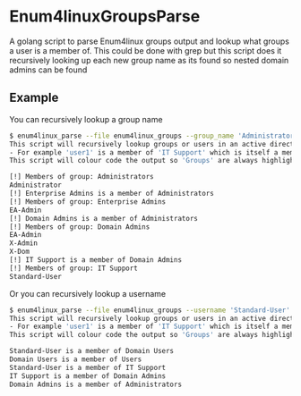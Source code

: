 # Enum4linuxGroupsParse

A golang script to parse Enum4linux groups output and lookup what groups a user is a member of.
This could be done with grep but this script does it recursively looking up each new group name as its found so nested domain admins can be found

## Example
You can recursively lookup a group name
```bash
$ enum4linux_parse --file enum4linux_groups --group_name 'Administrators'
This script will recursively lookup groups or users in an active directory environment from the enum4linux groups output.
- For example 'user1' is a member of 'IT Support' which is itself a member of 'Domain Admins' making 'user1' effectively a domain admin.
This script will colour code the output so 'Groups' are always highlighted as red to make them easier to make out.

[!] Members of group: Administrators
Administrator
[!] Enterprise Admins is a member of Administrators
[!] Members of group: Enterprise Admins
EA-Admin
[!] Domain Admins is a member of Administrators
[!] Members of group: Domain Admins
EA-Admin
X-Admin
X-Dom
[!] IT Support is a member of Domain Admins
[!] Members of group: IT Support
Standard-User
```

Or you can recursively lookup a username
```bash
$ enum4linux_parse --file enum4linux_groups --username 'Standard-User'
This script will recursively lookup groups or users in an active directory environment from the enum4linux groups output.
- For example 'user1' is a member of 'IT Support' which is itself a member of 'Domain Admins' making 'user1' effectively a domain admin.
This script will colour code the output so 'Groups' are always highlighted as red to make them easier to make out.

Standard-User is a member of Domain Users
Domain Users is a member of Users
Standard-User is a member of IT Support
IT Support is a member of Domain Admins
Domain Admins is a member of Administrators
```
